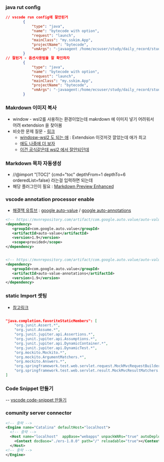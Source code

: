 ### java rut config
```json
// vscode run config에 잘안된거
        {
            "type": "java",
            "name": "bytecode with option",
            "request": "launch",
            "mainClass": "my.sskim.App",
            "projectName": "bytecode",
            "vmArgs": "-javaagent /home/ecsuser/study/daily_record/study/java/javabasic/bytecode2/target/bytecode2-1.0-SNAPSHOT.jar"
        }
// 잘된거 - 옵션사용법을 잘 확인하자
        {
            "type": "java",
            "name": "bytecode with option",
            "request": "launch",
            "mainClass": "my.sskim.App",
            "projectName": "bytecode",
            "vmArgs": "-javaagent:/home/ecsuser/study/daily_record/study/java/javabasic/bytecode2/target/bytecode2-1.0-SNAPSHOT.jar"
        }

```

### Makrdown 이미지 복사

- window - wsl2를 사용하는 환경이었는데 makrdown 에 이미지 넣기 어려워서 어려 extendsion 을 찾아봄
- 비슷한 문제 질문 - [링크](https://github.com/mushanshitiancai/vscode-paste-image/issues/56)
  - [windosw-wsl2 도 되는 애](https://marketplace.visualstudio.com/items?itemName=dzylikecode.md-paste-enhanced) : Extendsion 이것저것 깔았는데 애가 최고
  - [애도 나중에 더 보자](https://github.com/telesoho/vscode-markdown-paste-image)
  - [이건 공식같은데 wsl2 에서 잘안되던데](https://marketplace.visualstudio.com/items?itemName=dendron.dendron-paste-image)


### Markdown 목차 자동생성
  - //@import "[TOC]" {cmd="toc" depthFrom=1 depthTo=6 orderedList=false} 라는걸 입력하면 되는데
  - 해당 플러그인이 필요 : [Markdown Preview Enhanced](https://marketplace.visualstudio.com/items?itemName=shd101wyy.markdown-preview-enhanced)


### vscode annotation processor enable
  - [해결책 유튜브](https://www.youtube.com/watch?v=cN9FNVtJeR8) : [google auto-value](https://mvnrepository.com/artifact/com.google.auto.value/auto-value) / [google auto-annotations](https://mvnrepository.com/artifact/com.google.auto.value/auto-value-annotations)
   ```xml
  <!-- https://mvnrepository.com/artifact/com.google.auto.value/auto-value -->
  <dependency>
      <groupId>com.google.auto.value</groupId>
      <artifactId>auto-value</artifactId>
      <version>1.9</version>
      <scope>provided</scope>
  </dependency>


  <!-- https://mvnrepository.com/artifact/com.google.auto.value/auto-value-annotations -->
  <dependency>
      <groupId>com.google.auto.value</groupId>
      <artifactId>auto-value-annotations</artifactId>
      <version>1.9</version>
  </dependency>

  ```


### static Import 셋팅
- [참고링크](https://bingbingpa.github.io/vscode-static-import/) 
```json

"java.completion.favoriteStaticMembers": [
    "org.junit.Assert.*",
    "org.junit.Assume.*",
    "org.junit.jupiter.api.Assertions.*",
    "org.junit.jupiter.api.Assumptions.*",
    "org.junit.jupiter.api.DynamicContainer.*",
    "org.junit.jupiter.api.DynamicTest.*",
    "org.mockito.Mockito.*",
    "org.mockito.ArgumentMatchers.*",
    "org.mockito.Answers.*",
    "org.springframework.test.web.servlet.request.MockMvcRequestBuilders.*",
    "org.springframework.test.web.servlet.result.MockMvcResultMatchers.*"
]

```

### Code Snippet 만들기
-- [vscode code-snippet 만들기](https://snippet-generator.app/?description=inputstyle&tabtrigger=my-input-style&snippet=++input%3Afocus+%7B%0A++++outline%3A+none%3B%0A++%7D%0A++.inputBox+%7B%0A++++background%3A+white%3B%0A++++height%3A+50px%3B%0A++++line-height%3A+50px%3B%0A++++border-radius%3A+5px%3B%0A++%7D%0A++.inputBox+input+%7B%0A++++border-style%3A+none%3B%0A++++font-size%3A+0.9rem%3B%0A++%7D%0A++.addContainer+%7B%0A++++float+%3A+right%3B%0A++++background+%3A+linear-gradient%28to+right%2C+%236478FB%2C+%238763F8%29%3B%0A++++display%3A+block%3B%0A++++width+%3A+3rem%3B%0A++++border-radius%3A+0+5px+5px+0%3B%0A++%7D%0A++.addBtn+%7B%0A++++color%3A+white%3B%0A++++vertical-align%3A+middle%3B%0A++%7D&mode=vscode)


### comunity server connector
```xml
<!-- 중략 -->
<Engine name="Catalina" defaultHost="localhost">
  <!-- 중략 -->
  <Host name="localhost"  appBase="webapps" unpackWARs="true" autoDeploy="true">
    <Context docBase="./ers-1.0.0" path="/" reloadable="true"></Context>
  </Host>
<!-- 중략 -->
</Engine>
```